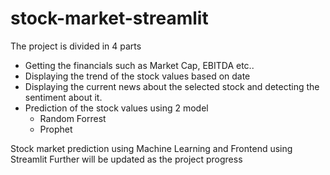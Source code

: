 # stock-market-streamlit
The project is divided in 4 parts <br>
  - Getting the financials such as Market Cap, EBITDA etc..
  - Displaying the trend of the stock values based on date 
  - Displaying the current news about the selected stock and detecting the sentiment about it.
  - Prediction of the stock values using 2 model
    - Random Forrest
    - Prophet 

Stock market prediction using Machine Learning and Frontend using Streamlit
Further will be updated as the project progress
